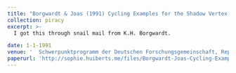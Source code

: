 ```yaml
---
title: "Borgwardt & Joas (1991) Cycling Examples for the Shadow Vertex Algorithm"
collection: piracy
excerpt: >-
  I got this through snail mail from K.H. Borgwardt.

date: 1-1-1991
venue: '  Schwerpunktprogramm der Deutschen Forschungsgemeinschaft, Report No. 336.'
paperurl: 'http://sophie.huiberts.me/files/Borgwardt-Joas-Cycling-Examples-for-the-Shadow-Vertex-Algorithm-1991.pdf'
---
```


